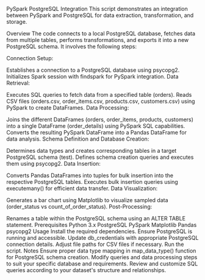 PySpark PostgreSQL Integration
This script demonstrates an integration between PySpark and PostgreSQL for data extraction, transformation, and storage.

Overview
The code connects to a local PostgreSQL database, fetches data from multiple tables, performs transformations, and exports it into a new PostgreSQL schema. It involves the following steps:

Connection Setup:

Establishes a connection to a PostgreSQL database using psycopg2.
Initializes Spark session with findspark for PySpark integration.
Data Retrieval:

Executes SQL queries to fetch data from a specified table (orders).
Reads CSV files (orders.csv, order_items.csv, products.csv, customers.csv) using PySpark to create DataFrames.
Data Processing:

Joins the different DataFrames (orders, order_items, products, customers) into a single DataFrame (order_details) using PySpark SQL capabilities.
Converts the resulting PySpark DataFrame into a Pandas DataFrame for data analysis.
Schema Definition and Database Creation:

Determines data types and creates corresponding tables in a target PostgreSQL schema (test).
Defines schema creation queries and executes them using psycopg2.
Data Insertion:

Converts Pandas DataFrames into tuples for bulk insertion into the respective PostgreSQL tables.
Executes bulk insertion queries using executemany() for efficient data transfer.
Data Visualization:

Generates a bar chart using Matplotlib to visualize sampled data (order_status vs count_of_order_status).
Post-Processing:

Renames a table within the PostgreSQL schema using an ALTER TABLE statement.
Prerequisites
Python 3.x
PostgreSQL
PySpark
Matplotlib
Pandas
psycopg2
Usage
Install the required dependencies.
Ensure PostgreSQL is running and accessible.
Update db_credentials with appropriate PostgreSQL connection details.
Adjust file paths for CSV files if necessary.
Run the script.
Notes
Ensure proper data type mapping in map_data_type() function for PostgreSQL schema creation.
Modify queries and data processing steps to suit your specific database and requirements.
Review and customize SQL queries according to your dataset's structure and relationships.

